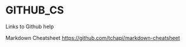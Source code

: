 # GITHUB_CS
Links to Github help

Markdown Cheatsheet
https://github.com/tchapi/markdown-cheatsheet

